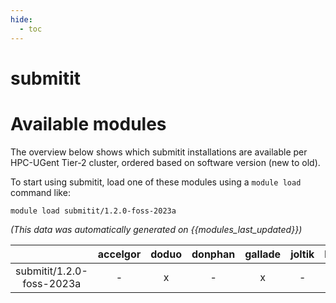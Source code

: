 ```yaml
---
hide:
  - toc
---
```


submitit
========

# Available modules


The overview below shows which submitit installations are available per HPC-UGent Tier-2 cluster, ordered based on software version (new to old).

To start using submitit, load one of these modules using a `module load` command like:

```shell
module load submitit/1.2.0-foss-2023a
```

*(This data was automatically generated on {{modules_last_updated}})*

| |accelgor|doduo|donphan|gallade|joltik|litleo|shinx|
| :---: | :---: | :---: | :---: | :---: | :---: | :---: | :---: |
|submitit/1.2.0-foss-2023a|-|x|-|x|-|x|x|
